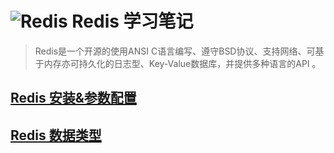 # ![Redis][1] Redis 学习笔记
> Redis是一个开源的使用ANSI C语言编写、遵守BSD协议、支持网络、可基于内存亦可持久化的日志型、Key-Value数据库，并提供多种语言的API 。

## [Redis 安装&参数配置][2]
## [Redis 数据类型][3]




[1]: https://raw.githubusercontent.com/tianqing2117/DailyProgress/master/image/redis/redis2.png
[2]: https://github.com/tianqing2117/DailyProgress/blob/master/redis/redis-1.md
[3]: https://github.com/tianqing2117/DailyProgress/blob/master/redis/redis-2.md
